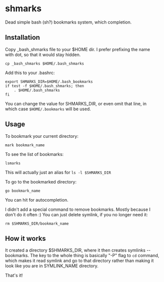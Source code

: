 # shmarks

Dead simple bash (sh?) bookmarks system, which completion.

## Installation

Copy _bash_shmarks file to your $HOME dir. I prefer prefixing the name with dot,
so that it would stay hidden.

```
cp _bash_shmarks $HOME/.bash_shmarks
```

Add this to your .bashrc:

```
export SHMARKS_DIR=$HOME/.bash_bookmarks
if test -f $HOME/.bash_shmarks; then
    . $HOME/.bash_shmarks
fi
```

You can change the value for SHMARKS_DIR, or even omit that line,
in which case `$HOME/.bookmarks` will be used.

## Usage

To bookmark your current directory:

```
mark bookmark_name
```

To see the list of bookmarks:

```
lsmarks
```

This will actually just an alias for `ls -l $SHMARKS_DIR`

To go to the bookmarked directory:

```
go bookmark_name
```

You can hit <Tab> for autocompletion.

I didn't add a special command to remove bookmarks. Mostly because I don't do it often :)
You can just delete symlink, if you no longer need it:

```
rm $SHMARKS_DIR/bookmark_name
```

## How it works

It created a directory $SHMARKS_DIR, where it then creates symlinks -- bookmarks.
The key to the whole thing is basically "-P" flag to `cd` command, which makes
it read symlink and go to that directory rather than making it look like you are
in SYMLINK_NAME directory.

That's it!
